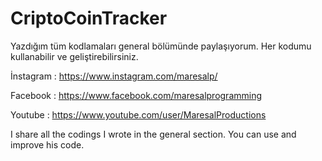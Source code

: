 # CriptoCoinTracker
Yazdığım tüm kodlamaları general bölümünde paylaşıyorum. Her kodumu kullanabilir ve geliştirebilirsiniz.

İnstagram : https://www.instagram.com/maresalp/

Facebook : https://www.facebook.com/maresalprogramming

Youtube : https://www.youtube.com/user/MaresalProductions

I share all the codings I wrote in the general section. You can use and improve his code.
